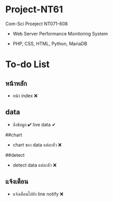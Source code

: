 # Project-NT61
Com-Sci Proeject NT071-608 

- Web Server Performance Monitoring System 

- PHP, CSS, HTML, Python, MariaDB

# To-do List

## หน้าหลัก
- หน้า index &#10060;

## data
- ดึงข้อมูล  &#10004; 
live data &#10004;

##chart
- chart ของ data แต่ละตัว &#10060;

##detect
- detect data แต่ละตัว &#10060;

## แจ้งเตือน
- แจ้งเตือนไปยัง line notify &#10060;
